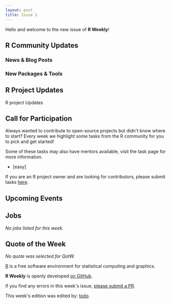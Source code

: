 ```yaml
---
layout: post
title: Issue 1
---
```


Hello and welcome to the new issue of **R Weekly**!

## R Community Updates

### News & Blog Posts



### New Packages & Tools



## R Project Updates

R project Updates

## Call for Participation

Always wanted to contribute to open-source projects but didn't know where to start?
Every week we highlight some tasks from the R community for you to pick and get started!

Some of these tasks may also have mentors available, visit the task page for more information.

* [easy] [  ]()

If you are an R project owner and are looking for contributors, please submit tasks [here]().


## Upcoming Events


## Jobs

*No jobs listed for this week.*

## Quote of the Week

*No quote was selected for QotW.*


[R](https://www.r-project.org/) is a free software environment for statistical computing and graphics. 

**R Weekly** is openly developed [on GitHub](https://github.com/rweekly/rweekly.org).

If you find any errors in this week's issue, [please submit a PR](https://github.com/rweekly/rweekly.org/pulls).

This week's edition was edited by: [todo](https://github.com/).